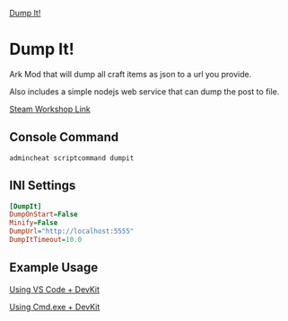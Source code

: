 [Dump It!](https://github.com/Kozenomenon/DumpIt/blob/main/ArkMod/DumpIt/Icons/DumpIt_Icon.png?raw=true)
# Dump It!
Ark Mod that will dump all craft items as json to a url you provide. 

Also includes a simple nodejs web service that can dump the post to file.

[Steam Workshop Link](https://steamcommunity.com/sharedfiles/filedetails/?id=2677141095)

## Console Command
```
admincheat scriptcommand dumpit
```

## INI Settings
```ini
[DumpIt]
DumpOnStart=False
Minify=False
DumpUrl="http://localhost:5555"
DumpItTimeout=10.0
```

## Example Usage
[Using VS Code + DevKit](https://i.gyazo.com/02f71e1a9f10a5a1fa6e8d13b08ee67f.mp4)

[Using Cmd.exe + DevKit](https://i.gyazo.com/04ba1dce38066fda95de0dfb89a01588.mp4)
